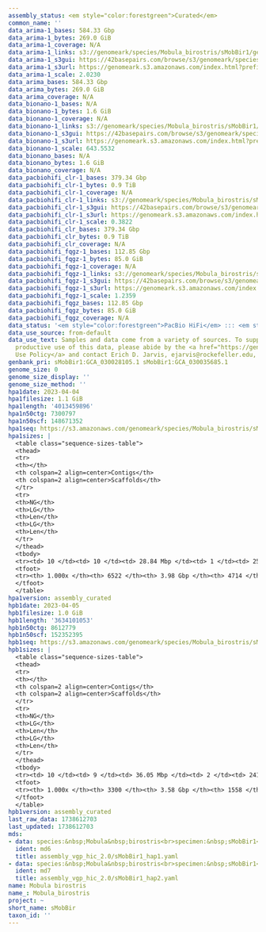 ```yaml
---
assembly_status: <em style="color:forestgreen">Curated</em>
common_name: ''
data_arima-1_bases: 584.33 Gbp
data_arima-1_bytes: 269.0 GiB
data_arima-1_coverage: N/A
data_arima-1_links: s3://genomeark/species/Mobula_birostris/sMobBir1/genomic_data/arima/<br>
data_arima-1_s3gui: https://42basepairs.com/browse/s3/genomeark/species/Mobula_birostris/sMobBir1/genomic_data/arima/
data_arima-1_s3url: https://genomeark.s3.amazonaws.com/index.html?prefix=species/Mobula_birostris/sMobBir1/genomic_data/arima/
data_arima-1_scale: 2.0230
data_arima_bases: 584.33 Gbp
data_arima_bytes: 269.0 GiB
data_arima_coverage: N/A
data_bionano-1_bases: N/A
data_bionano-1_bytes: 1.6 GiB
data_bionano-1_coverage: N/A
data_bionano-1_links: s3://genomeark/species/Mobula_birostris/sMobBir1/genomic_data/bionano/<br>
data_bionano-1_s3gui: https://42basepairs.com/browse/s3/genomeark/species/Mobula_birostris/sMobBir1/genomic_data/bionano/
data_bionano-1_s3url: https://genomeark.s3.amazonaws.com/index.html?prefix=species/Mobula_birostris/sMobBir1/genomic_data/bionano/
data_bionano-1_scale: 643.5532
data_bionano_bases: N/A
data_bionano_bytes: 1.6 GiB
data_bionano_coverage: N/A
data_pacbiohifi_clr-1_bases: 379.34 Gbp
data_pacbiohifi_clr-1_bytes: 0.9 TiB
data_pacbiohifi_clr-1_coverage: N/A
data_pacbiohifi_clr-1_links: s3://genomeark/species/Mobula_birostris/sMobBir1/genomic_data/pacbio_hifi/<br>
data_pacbiohifi_clr-1_s3gui: https://42basepairs.com/browse/s3/genomeark/species/Mobula_birostris/sMobBir1/genomic_data/pacbio_hifi/
data_pacbiohifi_clr-1_s3url: https://genomeark.s3.amazonaws.com/index.html?prefix=species/Mobula_birostris/sMobBir1/genomic_data/pacbio_hifi/
data_pacbiohifi_clr-1_scale: 0.3822
data_pacbiohifi_clr_bases: 379.34 Gbp
data_pacbiohifi_clr_bytes: 0.9 TiB
data_pacbiohifi_clr_coverage: N/A
data_pacbiohifi_fqgz-1_bases: 112.85 Gbp
data_pacbiohifi_fqgz-1_bytes: 85.0 GiB
data_pacbiohifi_fqgz-1_coverage: N/A
data_pacbiohifi_fqgz-1_links: s3://genomeark/species/Mobula_birostris/sMobBir1/genomic_data/pacbio_hifi/<br>
data_pacbiohifi_fqgz-1_s3gui: https://42basepairs.com/browse/s3/genomeark/species/Mobula_birostris/sMobBir1/genomic_data/pacbio_hifi/
data_pacbiohifi_fqgz-1_s3url: https://genomeark.s3.amazonaws.com/index.html?prefix=species/Mobula_birostris/sMobBir1/genomic_data/pacbio_hifi/
data_pacbiohifi_fqgz-1_scale: 1.2359
data_pacbiohifi_fqgz_bases: 112.85 Gbp
data_pacbiohifi_fqgz_bytes: 85.0 GiB
data_pacbiohifi_fqgz_coverage: N/A
data_status: '<em style="color:forestgreen">PacBio HiFi</em> ::: <em style="color:forestgreen">Arima</em>'
data_use_source: from-default
data_use_text: Samples and data come from a variety of sources. To support fair and
  productive use of this data, please abide by the <a href="https://genome10k.soe.ucsc.edu/data-use-policies/">Data
  Use Policy</a> and contact Erich D. Jarvis, ejarvis@rockefeller.edu, with any questions.
genbank_pri: sMobBir1:GCA_030028105.1 sMobBir1:GCA_030035685.1
genome_size: 0
genome_size_display: ''
genome_size_method: ''
hpa1date: 2023-04-04
hpa1filesize: 1.1 GiB
hpa1length: '4013459896'
hpa1n50ctg: 7300797
hpa1n50scf: 148671352
hpa1seq: https://s3.amazonaws.com/genomeark/species/Mobula_birostris/sMobBir1/assembly_curated/sMobBir1.hap1.cur.20230404.fasta.gz
hpa1sizes: |
  <table class="sequence-sizes-table">
  <thead>
  <tr>
  <th></th>
  <th colspan=2 align=center>Contigs</th>
  <th colspan=2 align=center>Scaffolds</th>
  </tr>
  <tr>
  <th>NG</th>
  <th>LG</th>
  <th>Len</th>
  <th>LG</th>
  <th>Len</th>
  </tr>
  </thead>
  <tbody>
  <tr><td> 10 </td><td> 10 </td><td> 28.84 Mbp </td><td> 1 </td><td> 250.74 Mbp </td></tr><tr><td> 20 </td><td> 26 </td><td> 21.96 Mbp </td><td> 3 </td><td> 211.04 Mbp </td></tr><tr><td> 30 </td><td> 48 </td><td> 16.37 Mbp </td><td> 5 </td><td> 198.12 Mbp </td></tr><tr><td> 40 </td><td> 76 </td><td> 12.03 Mbp </td><td> 7 </td><td> 171.00 Mbp </td></tr><tr style="background-color:#cccccc;"><td> 50 </td><td> 117 </td><td style="background-color:#88ff88;"> 7.30 Mbp </td><td> 9 </td><td style="background-color:#88ff88;"> 148.67 Mbp </td></tr><tr><td> 60 </td><td> 193 </td><td> 4.21 Mbp </td><td> 13 </td><td> 99.80 Mbp </td></tr><tr><td> 70 </td><td> 320 </td><td> 2.33 Mbp </td><td> 18 </td><td> 72.12 Mbp </td></tr><tr><td> 80 </td><td> 572 </td><td> 1.05 Mbp </td><td> 24 </td><td> 64.43 Mbp </td></tr><tr><td> 90 </td><td> 1260 </td><td> 306.63 Kbp </td><td> 32 </td><td> 31.25 Mbp </td></tr><tr><td> 100 </td><td> 6521 </td><td> 135  bp </td><td> 4713 </td><td> 10.34 Kbp </td></tr></tbody>
  <tfoot>
  <tr><th> 1.000x </th><th> 6522 </th><th> 3.98 Gbp </th><th> 4714 </th><th> 4.01 Gbp </th></tr>
  </tfoot>
  </table>
hpa1version: assembly_curated
hpb1date: 2023-04-05
hpb1filesize: 1.0 GiB
hpb1length: '3634101053'
hpb1n50ctg: 8612779
hpb1n50scf: 152352395
hpb1seq: https://s3.amazonaws.com/genomeark/species/Mobula_birostris/sMobBir1/assembly_curated/sMobBir1.hap2.cur.20230405.fasta.gz
hpb1sizes: |
  <table class="sequence-sizes-table">
  <thead>
  <tr>
  <th></th>
  <th colspan=2 align=center>Contigs</th>
  <th colspan=2 align=center>Scaffolds</th>
  </tr>
  <tr>
  <th>NG</th>
  <th>LG</th>
  <th>Len</th>
  <th>LG</th>
  <th>Len</th>
  </tr>
  </thead>
  <tbody>
  <tr><td> 10 </td><td> 9 </td><td> 36.05 Mbp </td><td> 2 </td><td> 241.39 Mbp </td></tr><tr><td> 20 </td><td> 22 </td><td> 22.99 Mbp </td><td> 3 </td><td> 231.26 Mbp </td></tr><tr><td> 30 </td><td> 41 </td><td> 17.34 Mbp </td><td> 5 </td><td> 201.65 Mbp </td></tr><tr><td> 40 </td><td> 66 </td><td> 12.00 Mbp </td><td> 7 </td><td> 187.82 Mbp </td></tr><tr style="background-color:#cccccc;"><td> 50 </td><td> 100 </td><td style="background-color:#88ff88;"> 8.61 Mbp </td><td> 9 </td><td style="background-color:#88ff88;"> 152.35 Mbp </td></tr><tr><td> 60 </td><td> 153 </td><td> 5.30 Mbp </td><td> 12 </td><td> 113.28 Mbp </td></tr><tr><td> 70 </td><td> 239 </td><td> 3.22 Mbp </td><td> 16 </td><td> 76.22 Mbp </td></tr><tr><td> 80 </td><td> 399 </td><td> 1.57 Mbp </td><td> 22 </td><td> 63.89 Mbp </td></tr><tr><td> 90 </td><td> 768 </td><td> 0.61 Mbp </td><td> 28 </td><td> 46.42 Mbp </td></tr><tr><td> 100 </td><td> 3300 </td><td> 1.30 Kbp </td><td> 1558 </td><td> 11.73 Kbp </td></tr></tbody>
  <tfoot>
  <tr><th> 1.000x </th><th> 3300 </th><th> 3.58 Gbp </th><th> 1558 </th><th> 3.63 Gbp </th></tr>
  </tfoot>
  </table>
hpb1version: assembly_curated
last_raw_data: 1738612703
last_updated: 1738612703
mds:
- data: species:&nbsp;Mobula&nbsp;birostris<br>specimen:&nbsp;sMobBir1<br>projects:<br>&nbsp;&nbsp;-&nbsp;vgp<br>hap1:&nbsp;s3://genomeark/species/Mobula_giorna/sMobGio1/assembly_vgp_HiC_2.0/sMobGio1.HiC.hap1.20220921.fasta.gz<br>hap1_pretext:&nbsp;s3://genomeark/species/Mobula_giorna/sMobGio1/assembly_vgp_HiC_2.0/evaluation/hap1/pretext/sMobGio1_hap1__s2_heatmap.pretext<br>kmer_spectra_img:&nbsp;s3://genomeark/species/Mobula_giorna/sMobGio1/assembly_vgp_HiC_2.0/evaluation/merqury/sMobGio1_png/<br>pacbio_read_dir:&nbsp;s3://genomeark/species/Mobula_giorna/sMobGio1/genomic_data/pacbio_hifi/<br>pacbio_read_type:&nbsp;hifi<br>hic_read_dir:&nbsp;s3://genomeark/species/Mobula_giorna/sMobGio1/genomic_data/arima/<br>pipeline:<br>&nbsp;&nbsp;-&nbsp;hifiasm&nbsp;(0.16.1+galaxy2)<br>&nbsp;&nbsp;-&nbsp;yahs&nbsp;(1.2a+galaxy1)<br>assembled_by_group:&nbsp;Rockefeller<br>notes:&nbsp;This&nbsp;is&nbsp;sMobBir1&nbsp;(VGL-sMobGio1).&nbsp;This&nbsp;individual&nbsp;did&nbsp;not&nbsp;have&nbsp;bionano&nbsp;data.&nbsp;This&nbsp;assembly&nbsp;was&nbsp;done&nbsp;with&nbsp;Hifiasm-HiC&nbsp;mode,&nbsp;resulting&nbsp;in&nbsp;two&nbsp;complete&nbsp;haplotypes.&nbsp;Kmer&nbsp;spectra&nbsp;probably&nbsp;indicate&nbsp;a&nbsp;heterogametic&nbsp;specimen,&nbsp;so&nbsp;there&nbsp;might&nbsp;be&nbsp;a&nbsp;need&nbsp;for&nbsp;fishing&nbsp;for&nbsp;the&nbsp;sex&nbsp;chromosomes&nbsp;between&nbsp;the&nbsp;two&nbsp;haplotypes,&nbsp;so&nbsp;I&nbsp;am&nbsp;submitting&nbsp;both&nbsp;haplotypes&nbsp;as&nbsp;separate&nbsp;tikets.&nbsp;&nbsp;&nbsp;&nbsp;<br>
  ident: md6
  title: assembly_vgp_hic_2.0/sMobBir1_hap1.yaml
- data: species:&nbsp;Mobula&nbsp;birostris<br>specimen:&nbsp;sMobBir1<br>projects:<br>&nbsp;&nbsp;-&nbsp;vgp<br>hap2:&nbsp;s3://genomeark/species/Mobula_giorna/sMobGio1/assembly_vgp_HiC_2.0/sMobGio1.HiC.hap2.20220921.fasta.gz<br>hap2_pretext:&nbsp;s3://genomeark/species/Mobula_giorna/sMobGio1/assembly_vgp_HiC_2.0/evaluation/hap2/pretext/sMobGio1_hap2__s2_heatmap.pretext<br>kmer_spectra_img:&nbsp;s3://genomeark/species/Mobula_giorna/sMobGio1/assembly_vgp_HiC_2.0/evaluation/merqury/sMobGio1_png/<br>pacbio_read_dir:&nbsp;s3://genomeark/species/Mobula_giorna/sMobGio1/genomic_data/pacbio_hifi/<br>pacbio_read_type:&nbsp;hifi<br>hic_read_dir:&nbsp;s3://genomeark/species/Mobula_giorna/sMobGio1/genomic_data/arima/<br>pipeline:<br>&nbsp;&nbsp;-&nbsp;hifiasm&nbsp;(0.16.1+galaxy2)<br>&nbsp;&nbsp;-&nbsp;yahs&nbsp;(1.2a+galaxy1)<br>assembled_by_group:&nbsp;Rockefeller<br>notes:&nbsp;This&nbsp;is&nbsp;sMobBir1&nbsp;(VGL-sMobGio1).&nbsp;This&nbsp;individual&nbsp;did&nbsp;not&nbsp;have&nbsp;bionano&nbsp;data.&nbsp;This&nbsp;assembly&nbsp;was&nbsp;done&nbsp;with&nbsp;Hifiasm-HiC&nbsp;mode,&nbsp;resulting&nbsp;in&nbsp;two&nbsp;complete&nbsp;haplotypes.&nbsp;Kmer&nbsp;spectra&nbsp;probably&nbsp;indicate&nbsp;a&nbsp;heterogametic&nbsp;specimen,&nbsp;so&nbsp;there&nbsp;might&nbsp;be&nbsp;a&nbsp;need&nbsp;for&nbsp;fishing&nbsp;for&nbsp;the&nbsp;sex&nbsp;chromosomes&nbsp;between&nbsp;the&nbsp;two&nbsp;haplotypes,&nbsp;so&nbsp;I&nbsp;am&nbsp;submitting&nbsp;both&nbsp;haplotypes&nbsp;as&nbsp;separate&nbsp;tikets.&nbsp;&nbsp;<br>
  ident: md7
  title: assembly_vgp_hic_2.0/sMobBir1_hap2.yaml
name: Mobula birostris
name_: Mobula_birostris
project: ~
short_name: sMobBir
taxon_id: ''
---
```

